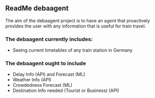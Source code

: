 ## ReadMe debaagent

The aim of the debaagent project is to have an agent that proactively provides the user with any information that is useful for train travel.

### The debaagent currently includes:

* Seeing current timetables of any train station in Germany

### The debaagent ought to include

* Delay Info (API) and Forecast (ML)
* Weather Info (API)
* Crowdedness Forecast (ML)
* Destination Info needed (Tourist or Business) (API)
